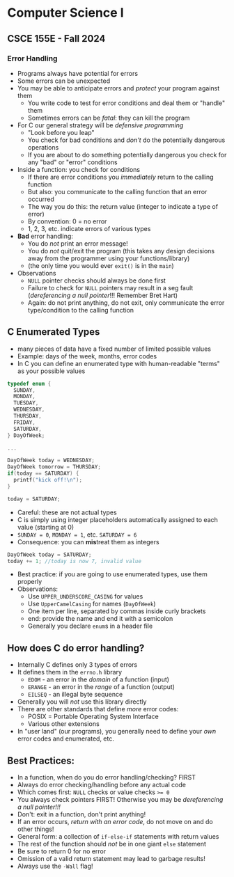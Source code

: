 # Computer Science I
## CSCE 155E - Fall 2024
### Error Handling

* Programs always have potential for errors
* Some errors can be unexpected
* You may be able to anticipate errors and *protect* your program against them
  * You write code to test for error conditions and deal them or "handle" them
  * Sometimes errors can be *fatal*: they can kill the program
* For C our general strategy will be *defensive programming*
  * "Look before you leap"
  * You check for bad conditions and *don't* do the potentially dangerous operations
  * If you are about to do something potentially dangerous you check for any "bad" or "error" conditions
* Inside a function: you check for conditions
  * If there are error conditions you *immediately* return to the calling function
  * But also: you communicate to the calling function that an error occurred
  * The way you do this: the return value (integer to indicate a type of error)
  * By convention: 0 = no error
  * 1, 2, 3, etc. indicate errors of various types
* **Bad** error handling:
  * You do *not* print an error message!
  * You do *not* quit/exit the program (this takes any design decisions away from the programmer using your functions/library)
  * (the only time you would ever `exit()` is in the `main`)
* Observations
  * `NULL` pointer checks should always be done first
  * Failure to check for `NULL` pointers may result in a seg fault (*dereferencing a null pointer*!!!  Remember Bret Hart)
  * Again: do not print anything, do not exit, only communicate the error type/condition to the calling function

## C Enumerated Types

* many pieces of data have a fixed number of limited possible values
* Example: days of the week, months, error codes
* In C you can define an enumerated type with human-readable "terms" as your possible values

```c
typedef enum {
  SUNDAY,
  MONDAY,
  TUESDAY,
  WEDNESDAY,
  THURSDAY,
  FRIDAY,
  SATURDAY,
} DayOfWeek;

...

DayOfWeek today = WEDNESDAY;
DayOfWeek tomorrow = THURSDAY;
if(today == SATURDAY) {
  printf("kick off!\n");
}

today = SATURDAY;

```

* Careful: these are not actual types
* C is simply using integer placeholders automatically assigned to each value (starting at 0)
* `SUNDAY = 0`, `MONDAY = 1`, etc. `SATURDAY = 6`
* Consequence: you can **mis**treat them as integers

```c
DayOfWeek today = SATURDAY;
today += 1; //today is now 7, invalid value
```

* Best practice: if you are going to use enumerated types, use them properly
* Observations:
  * Use `UPPER_UNDERSCORE_CASING` for values
  * Use `UpperCamelCasing` for names (`DayOfWeek`)
  * One item per line, separated by commas inside curly brackets
  * end: provide the name and end it with a semicolon
  * Generally you declare `enum`s in a header file

## How does C do error handling?

* Internally C defines only 3 types of errors
* It defines them in the `errno.h` library
  * `EDOM` - an error in the *domain* of a function (input)
  * `ERANGE` - an error in the *range* of a function (output)
  * `EILSEQ` - an illegal byte sequence
* Generally you will *not* use this library directly
* There are other standards that define *more* error codes:
  * POSIX = Portable Operating System Interface
  * Various other extensions
* In "user land" (our programs), you generally need to define your *own* error codes and enumerated, etc.

## Best Practices:

* In a function, when do you do error handling/checking?  FIRST
* Always do error checking/handling before any actual code
* Which comes first: `NULL` checks or value checks `>= 0`
* You always check pointers FIRST!  Otherwise you may be *dereferencing a null pointer!!!*
* Don't: exit in a function, don't print anything!
* If an error occurs, *return with an error code*, do not move on and do other things!
* General form: a collection of `if-else-if` statements with return values
* The rest of the function should *not* be in one giant `else` statement
* Be sure to return 0 for no error
* Omission of a valid return statement may lead to garbage results!
* Always use the `-Wall` flag!

```text











```
